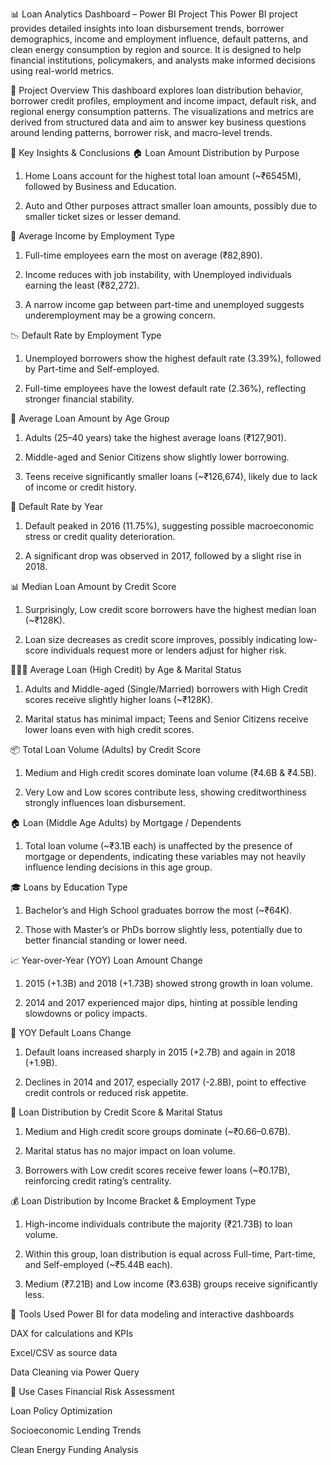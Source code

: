 📊 Loan Analytics Dashboard – Power BI Project
This Power BI project provides detailed insights into loan disbursement trends, borrower demographics, income and employment influence, default patterns, and clean energy consumption by region and source. It is designed to help financial institutions, policymakers, and analysts make informed decisions using real-world metrics.

📁 Project Overview
This dashboard explores loan distribution behavior, borrower credit profiles, employment and income impact, default risk, and regional energy consumption patterns. The visualizations and metrics are derived from structured data and aim to answer key business questions around lending patterns, borrower risk, and macro-level trends.

📌 Key Insights & Conclusions
🏠 Loan Amount Distribution by Purpose
1. Home Loans account for the highest total loan amount (~₹6545M), followed by Business and Education.

2. Auto and Other purposes attract smaller loan amounts, possibly due to smaller ticket sizes or lesser demand.

💼 Average Income by Employment Type
1. Full-time employees earn the most on average (₹82,890).

2. Income reduces with job instability, with Unemployed individuals earning the least (₹82,272).

3. A narrow income gap between part-time and unemployed suggests underemployment may be a growing concern.

📉 Default Rate by Employment Type
1. Unemployed borrowers show the highest default rate (3.39%), followed by Part-time and Self-employed.

2. Full-time employees have the lowest default rate (2.36%), reflecting stronger financial stability.

👥 Average Loan Amount by Age Group
1. Adults (25–40 years) take the highest average loans (₹127,901).

2. Middle-aged and Senior Citizens show slightly lower borrowing.

3. Teens receive significantly smaller loans (~₹126,674), likely due to lack of income or credit history.

📆 Default Rate by Year
1. Default peaked in 2016 (11.75%), suggesting possible macroeconomic stress or credit quality deterioration.

2. A significant drop was observed in 2017, followed by a slight rise in 2018.

📊 Median Loan Amount by Credit Score
1. Surprisingly, Low credit score borrowers have the highest median loan (~₹128K).

2. Loan size decreases as credit score improves, possibly indicating low-score individuals request more or lenders adjust for higher risk.

🧑‍🤝‍🧑 Average Loan (High Credit) by Age & Marital Status
1. Adults and Middle-aged (Single/Married) borrowers with High Credit scores receive slightly higher loans (~₹128K).

2. Marital status has minimal impact; Teens and Senior Citizens receive lower loans even with high credit scores.

📦 Total Loan Volume (Adults) by Credit Score
1. Medium and High credit scores dominate loan volume (₹4.6B & ₹4.5B).

2. Very Low and Low scores contribute less, showing creditworthiness strongly influences loan disbursement.

🏠 Loan (Middle Age Adults) by Mortgage / Dependents
1. Total loan volume (~₹3.1B each) is unaffected by the presence of mortgage or dependents, indicating these variables may not heavily influence lending decisions in this age group.

🎓 Loans by Education Type
1. Bachelor’s and High School graduates borrow the most (~₹64K).

2. Those with Master’s or PhDs borrow slightly less, potentially due to better financial standing or lower need.

📈 Year-over-Year (YOY) Loan Amount Change
1. 2015 (+1.3B) and 2018 (+1.73B) showed strong growth in loan volume.

2. 2014 and 2017 experienced major dips, hinting at possible lending slowdowns or policy impacts.

🚨 YOY Default Loans Change
1. Default loans increased sharply in 2015 (+2.7B) and again in 2018 (+1.9B).

2. Declines in 2014 and 2017, especially 2017 (-2.8B), point to effective credit controls or reduced risk appetite.

💑 Loan Distribution by Credit Score & Marital Status
1. Medium and High credit score groups dominate (~₹0.66–0.67B).

2. Marital status has no major impact on loan volume.

3. Borrowers with Low credit scores receive fewer loans (~₹0.17B), reinforcing credit rating’s centrality.

💰 Loan Distribution by Income Bracket & Employment Type
1. High-income individuals contribute the majority (₹21.73B) to loan volume.

2. Within this group, loan distribution is equal across Full-time, Part-time, and Self-employed (~₹5.44B each).

3. Medium (₹7.21B) and Low income (₹3.63B) groups receive significantly less.


📍 Tools Used
Power BI for data modeling and interactive dashboards

DAX for calculations and KPIs

Excel/CSV as source data

Data Cleaning via Power Query


📌 Use Cases
Financial Risk Assessment

Loan Policy Optimization

Socioeconomic Lending Trends

Clean Energy Funding Analysis

